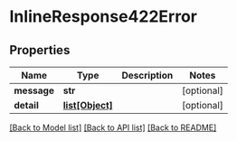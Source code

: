 # InlineResponse422Error

## Properties
Name | Type | Description | Notes
------------ | ------------- | ------------- | -------------
**message** | **str** |  | [optional] 
**detail** | [**list[Object]**](Object.md) |  | [optional] 

[[Back to Model list]](../README.md#documentation-for-models) [[Back to API list]](../README.md#documentation-for-api-endpoints) [[Back to README]](../README.md)

